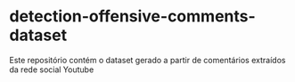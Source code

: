 # detection-offensive-comments-dataset
Este repositório contém o dataset gerado a partir de comentários extraídos da rede social Youtube
